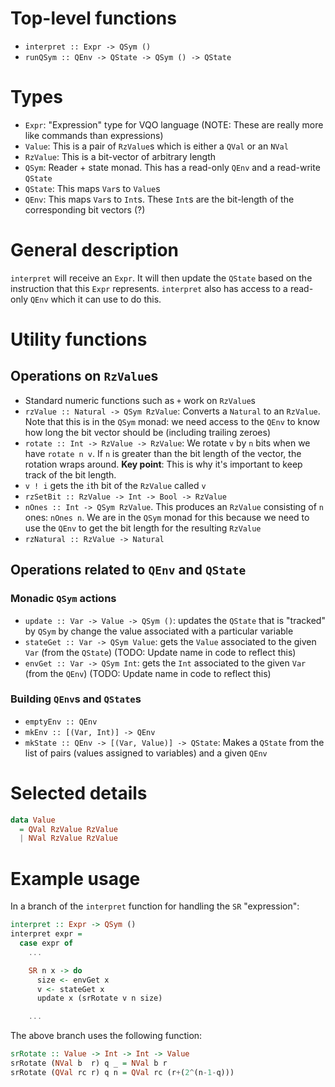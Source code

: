 # Top-level functions

- `interpret :: Expr -> QSym ()`
- `runQSym :: QEnv -> QState -> QSym () -> QState`

# Types

- `Expr`: "Expression" type for VQO language (NOTE: These are really more like commands than expressions)
- `Value`: This is a pair of `RzValue`s which is either a `QVal` or an `NVal`
- `RzValue`: This is a bit-vector of arbitrary length
- `QSym`: Reader + state monad. This has a read-only `QEnv` and a read-write `QState`
- `QState`: This maps `Var`s to `Value`s
- `QEnv`: This maps `Var`s to `Int`s. These `Int`s are the bit-length of the corresponding bit vectors (?)

# General description

`interpret` will receive an `Expr`. It will then update the `QState` based on the instruction that this `Expr` represents. `interpret`
also has access to a read-only `QEnv` which it can use to do this.

# Utility functions

## Operations on `RzValue`s

- Standard numeric functions such as `+` work on `RzValue`s
- `rzValue :: Natural -> QSym RzValue`: Converts a `Natural` to an `RzValue`. Note that this is in the `QSym` monad: we need access to the `QEnv` to know how long the bit vector should be (including trailing zeroes)
- `rotate :: Int -> RzValue -> RzValue`: We rotate `v` by `n` bits when we have `rotate n v`. If `n` is greater than the bit length of the vector, the rotation wraps around. **Key point**: This is why it's important to keep track of the bit length.
- `v ! i` gets the `i`th bit of the `RzValue` called `v`
- `rzSetBit :: RzValue -> Int -> Bool -> RzValue`
- `nOnes :: Int -> QSym RzValue`. This produces an `RzValue` consisting of `n` ones: `nOnes n`. We are in the `QSym` monad for this because we need to use the `QEnv` to get the bit length for the resulting `RzValue`
- `rzNatural :: RzValue -> Natural`

## Operations related to `QEnv` and `QState`

### Monadic `QSym` actions

- `update :: Var -> Value -> QSym ()`: updates the `QState` that is "tracked" by `QSym` by change the value associated with a particular variable
- `stateGet :: Var -> QSym Value`: gets the `Value` associated to the given `Var` (from the `QState`) (TODO: Update name in code to reflect this)
- `envGet :: Var -> QSym Int`: gets the `Int` associated to the given `Var` (from the `QEnv`) (TODO: Update name in code to reflect this)

### Building `QEnv`s and `QState`s

- `emptyEnv :: QEnv`
- `mkEnv :: [(Var, Int)] -> QEnv`
- `mkState :: QEnv -> [(Var, Value)] -> QState`: Makes a `QState` from the list of pairs (values assigned to variables) and a given `QEnv`

# Selected details

```haskell
data Value
  = QVal RzValue RzValue
  | NVal RzValue RzValue
```

# Example usage

In a branch of the `interpret` function for handling the `SR` "expression":

```haskell
interpret :: Expr -> QSym ()
interpret expr =
  case expr of
    ...

    SR n x -> do
      size <- envGet x
      v <- stateGet x
      update x (srRotate v n size)

    ...
```

The above branch uses the following function:

```haskell
srRotate :: Value -> Int -> Int -> Value
srRotate (NVal b  r) q _ = NVal b r
srRotate (QVal rc r) q n = QVal rc (r+(2^(n-1-q)))
```

